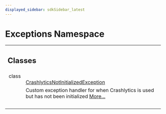 ```yaml
---
displayed_sidebar: sdkSidebar_latest
---
```

# Exceptions Namespace 

<div class="contents"><table class="memberdecls"><tr class="heading"><td colspan="2"><h2 class="groupheader"><a id="nested-classes" name="nested-classes"></a> Classes</h2></td></tr><tr class="memitem:"><td class="memItemLeft" align="right" valign="top">class &#160;</td><td class="memItemRight" valign="bottom"><a class="el" href="class_b_f_g_s_d_k_1_1_exceptions_1_1_crashlytics_not_initialized_exception.html">CrashlyticsNotInitializedException</a></td></tr><tr class="memdesc:"><td class="mdescLeft">&#160;</td><td class="mdescRight">Custom exception handler for when Crashlytics is used but has not been initialized  <a href="class_b_f_g_s_d_k_1_1_exceptions_1_1_crashlytics_not_initialized_exception.html#details">More...</a><br /></td></tr><tr class="separator:"><td class="memSeparator" colspan="2">&#160;</td></tr></table></div> 
